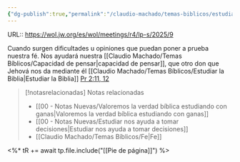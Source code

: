 ```yaml
---
{"dg-publish":true,"permalink":"/claudio-machado/temas-biblicos/estudiar-la-biblia-fortalece-nuestra-fe/","title":"Estudiar la biblia, fortalece nuestra fe","tags":["Fe","Biblia","dificultades","Estudio"]}
---
```


URL:: https://wol.jw.org/es/wol/meetings/r4/lp-s/2025/9


Cuando surgen dificultades u opiniones que puedan poner a prueba nuestra fé.
Nos ayudará nuestra [[Claudio Machado/Temas Bíblicos/Capacidad de pensar\|capacidad de pensar]], que otro don que Jehová nos da mediante él [[Claudio Machado/Temas Bíblicos/Estudiar la Biblia\|Estudiar la Biblia]] [Pr 2:11, 12](https://wol.jw.org/es/wol/bc/r4/lp-s/202025008/3/0) 



> [!notasrelacionadas] Notas relacionadas
> - [[00 - Notas Nuevas/Valoremos la verdad bíblica estudiando con ganas\|Valoremos la verdad bíblica estudiando con ganas]]
> - [[00 - Notas Nuevas/Estudiar nos ayuda a tomar decisiones\|Estudiar nos ayuda a tomar decisiones]]
> - [[Claudio Machado/Temas Bíblicos/Fe\|Fe]]

<%* tR += await tp.file.include("[[Pie de página]]") %>
